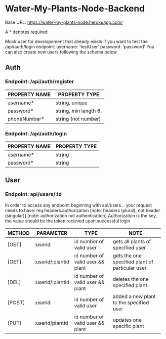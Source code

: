 # Water-My-Plants-Node-Backend

Base URL: https://water-my-plants-node.herokuapp.com/

A \* denotes required

Mock user for developement that already exists if you want to test the /api/auth/login endpoint:
username: 'testUser'
password: 'password'
You can also create new users following the schema below

## Auth

### Endpoint: /api/auth/register

| PROPERTY NAME | PROPERTY TYPE         |
| ------------- | --------------------- |
| username\*    | string, unique        |
| password\*    | string, min length 6. |
| phoneNumber\* | string (not number)   |

### Endpoint: /api/auth/login

| PROPERTY NAME | PROPERTY TYPE |
| ------------- | ------------- |
| username\*    | string        |
| password\*    | string        |

## User

### Endpoint: api/users/:id

In order to access any endpoint beginning with api/users... your request needs to have:
req.headers.authorization
[note: headers (plural), not header (singular)]
[note: authorization not authentication]
Authorization is the key, the value should be the token recieved upon successful login

| METHOD | PARAMETER        | TYPE                             | NOTE                                            |
| ------ | ---------------- | -------------------------------- | ----------------------------------------------- |
| [GET]  | :userid          | id number of valid user          | gets all plants of specified user               |
| [GET]  | :userid/:plantid | id number of valid user && plant | gets the one specified plant of particular user |
| [DEL]  | :userid/:plantid | id number of valid user && plant | deletes the one specified plant                 |
| [POST] | :userid          | id number of valid user          | added a new plant to the specified user         |
| [PUT]  | :userid/plantid  | id number of valid user && plant | updates one specific plant                      |
